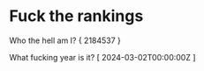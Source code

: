 # Fuck the rankings

Who the hell am I?
{ 2184537 }

What fucking year is it?
[ 2024-03-02T00:00:00Z ]
